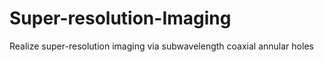 # Super-resolution-Imaging
Realize super-resolution imaging via subwavelength coaxial annular holes
